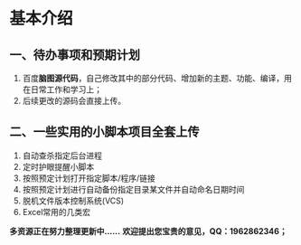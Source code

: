# 基本介绍

## 一、待办事项和预期计划

1. 百度**脑图源代码**，自己修改其中的部分代码、增加新的主题、功能、编译，用在日常工作和学习上；
2. 后续更改的源码会直接上传。

## 二、一些实用的小脚本项目全套上传

1. 自动查杀指定后台进程
2. 定时护眼提醒小脚本
3. 按照预定计划打开指定脚本/程序/链接
4. 按照预定计划进行自动备份指定目录某文件并自动命名日期时间
5. 脱机文件版本控制系统(VCS)
6. Excel常用的几类宏

**多资源正在努力整理更新中……**
**欢迎提出您宝贵的意见，QQ：1962862346；**
